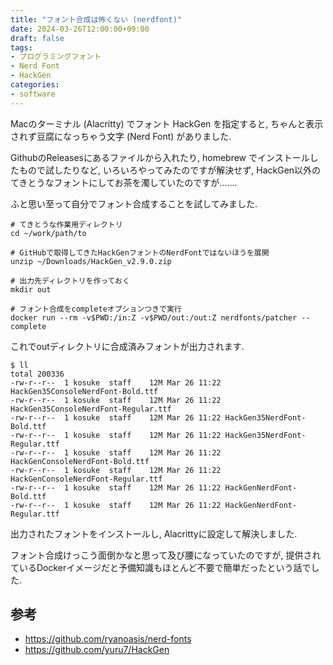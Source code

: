 ```yaml
---
title: "フォント合成は怖くない (nerdfont)"
date: 2024-03-26T12:00:00+09:00
draft: false
tags:
- プログラミングフォント
- Nerd Font
- HackGen
categories:
- software
---
```


Macのターミナル (Alacritty) でフォント HackGen を指定すると, ちゃんと表示されず豆腐になっちゃう文字 (Nerd Font) がありました.

GithubのReleasesにあるファイルから入れたり, homebrew でインストールしたもので試したりなど, いろいろやってみたのですが解決せず,
HackGen以外のてきとうなフォントにしてお茶を濁していたのですが…….

ふと思い至って自分でフォント合成することを試してみました.

```shell
# てきとうな作業用ディレクトリ
cd ~/work/path/to

# GitHubで取得してきたHackGenフォントのNerdFontではないほうを展開
unzip ~/Downloads/HackGen_v2.9.0.zip

# 出力先ディレクトリを作っておく
mkdir out

# フォント合成をcompleteオプションつきで実行
docker run --rm -v$PWD:/in:Z -v$PWD/out:/out:Z nerdfonts/patcher --complete
```

これでoutディレクトリに合成済みフォントが出力されます.

```shell
$ ll
total 200336
-rw-r--r--  1 kosuke  staff    12M Mar 26 11:22 HackGen35ConsoleNerdFont-Bold.ttf
-rw-r--r--  1 kosuke  staff    12M Mar 26 11:22 HackGen35ConsoleNerdFont-Regular.ttf
-rw-r--r--  1 kosuke  staff    12M Mar 26 11:22 HackGen35NerdFont-Bold.ttf
-rw-r--r--  1 kosuke  staff    12M Mar 26 11:22 HackGen35NerdFont-Regular.ttf
-rw-r--r--  1 kosuke  staff    12M Mar 26 11:22 HackGenConsoleNerdFont-Bold.ttf
-rw-r--r--  1 kosuke  staff    12M Mar 26 11:22 HackGenConsoleNerdFont-Regular.ttf
-rw-r--r--  1 kosuke  staff    12M Mar 26 11:22 HackGenNerdFont-Bold.ttf
-rw-r--r--  1 kosuke  staff    12M Mar 26 11:22 HackGenNerdFont-Regular.ttf
```

出力されたフォントをインストールし, Alacrittyに設定して解決しました.

フォント合成けっこう面倒かなと思って及び腰になっていたのですが,
提供されているDockerイメージだと予備知識もほとんど不要で簡単だったという話でした.

## 参考

* https://github.com/ryanoasis/nerd-fonts
* https://github.com/yuru7/HackGen
